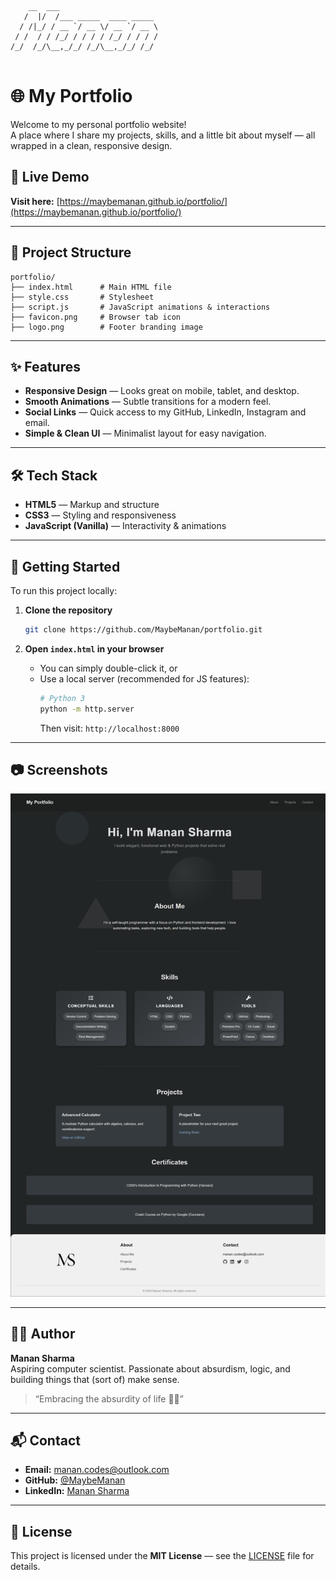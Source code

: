```
    __  ___                      
   /  |/  /___ _____  ____ _____ 
  / /|_/ / __ `/ __ \/ __ `/ __ \
 / /  / / /_/ / / / / /_/ / / / /
/_/  /_/\__,_/_/ /_/\__,_/_/ /_/ 
                                
```

# 🌐 My Portfolio

Welcome to my personal portfolio website!  
A place where I share my projects, skills, and a little bit about myself — all wrapped in a clean, responsive design.

## 🔗 Live Demo
**Visit here:** [https://maybemanan.github.io/portfolio/](https://maybemanan.github.io/portfolio/)

---

## 📂 Project Structure

```
portfolio/
├── index.html      # Main HTML file
├── style.css       # Stylesheet
├── script.js       # JavaScript animations & interactions
├── favicon.png     # Browser tab icon
├── logo.png        # Footer branding image
```

---

## ✨ Features

- **Responsive Design** — Looks great on mobile, tablet, and desktop.
- **Smooth Animations** — Subtle transitions for a modern feel.
- **Social Links** — Quick access to my GitHub, LinkedIn, Instagram and email.
- **Simple & Clean UI** — Minimalist layout for easy navigation.

---

## 🛠️ Tech Stack

- **HTML5** — Markup and structure
- **CSS3** — Styling and responsiveness
- **JavaScript (Vanilla)** — Interactivity & animations

---

## 🚀 Getting Started

To run this project locally:

1. **Clone the repository**
   ```bash
   git clone https://github.com/MaybeManan/portfolio.git
   ```

2. **Open `index.html` in your browser**
   - You can simply double-click it, or
   - Use a local server (recommended for JS features):
     ```bash
     # Python 3
     python -m http.server
     ```
     Then visit: `http://localhost:8000`

---

## 📷 Screenshots

![Portfolio Preview](maybemanan.github.io_portfolio_.png)

---

## 👨‍💻 Author

**Manan Sharma**  
Aspiring computer scientist. Passionate about absurdism, logic, and building things that (sort of) make sense.

> “Embracing the absurdity of life 🌌✨”

---

## 📬 Contact

- **Email:** [manan.codes@outlook.com](mailto:manan.codes@outlook.com)
- **GitHub:** [@MaybeManan](https://github.com/MaybeManan)
- **LinkedIn:** [Manan Sharma](https://www.linkedin.com/in/manan-sharma-page/)

---

## 📜 License

This project is licensed under the **MIT License** — see the [LICENSE](LICENSE) file for details.